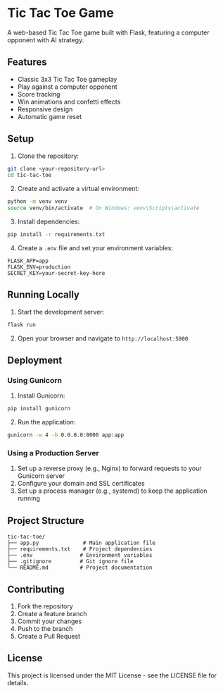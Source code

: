 # Tic Tac Toe Game

A web-based Tic Tac Toe game built with Flask, featuring a computer opponent with AI strategy.

## Features

- Classic 3x3 Tic Tac Toe gameplay
- Play against a computer opponent
- Score tracking
- Win animations and confetti effects
- Responsive design
- Automatic game reset

## Setup

1. Clone the repository:
```bash
git clone <your-repository-url>
cd tic-tac-toe
```

2. Create and activate a virtual environment:
```bash
python -m venv venv
source venv/bin/activate  # On Windows: venv\Scripts\activate
```

3. Install dependencies:
```bash
pip install -r requirements.txt
```

4. Create a `.env` file and set your environment variables:
```
FLASK_APP=app
FLASK_ENV=production
SECRET_KEY=your-secret-key-here
```

## Running Locally

1. Start the development server:
```bash
flask run
```

2. Open your browser and navigate to `http://localhost:5000`

## Deployment

### Using Gunicorn

1. Install Gunicorn:
```bash
pip install gunicorn
```

2. Run the application:
```bash
gunicorn -w 4 -b 0.0.0.0:8000 app:app
```

### Using a Production Server

1. Set up a reverse proxy (e.g., Nginx) to forward requests to your Gunicorn server
2. Configure your domain and SSL certificates
3. Set up a process manager (e.g., systemd) to keep the application running

## Project Structure

```
tic-tac-toe/
├── app.py              # Main application file
├── requirements.txt    # Project dependencies
├── .env               # Environment variables
├── .gitignore         # Git ignore file
└── README.md          # Project documentation
```

## Contributing

1. Fork the repository
2. Create a feature branch
3. Commit your changes
4. Push to the branch
5. Create a Pull Request

## License

This project is licensed under the MIT License - see the LICENSE file for details. 